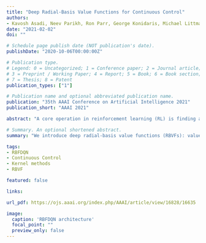 ```yaml
---
title: "Deep Radial-Basis Value Functions for Continuous Control"
authors:
- Kavosh Asadi, Neev Parikh, Ron Parr, George Konidaris, Michael Littman
date: "2021-02-02"
doi: ""

# Schedule page publish date (NOT publication's date).
publishDate: "2020-10-06T00:00:00Z"

# Publication type.
# Legend: 0 = Uncategorized; 1 = Conference paper; 2 = Journal article;
# 3 = Preprint / Working Paper; 4 = Report; 5 = Book; 6 = Book section;
# 7 = Thesis; 8 = Patent
publication_types: ["1"]

# Publication name and optional abbreviated publication name.
publication: "35th AAAI Conference on Artificial Intelligence 2021"
publication_short: "AAAI 2021"

abstract: "A core operation in reinforcement learning (RL) is finding an action that is optimal with respect to a learned value function.  This operation is often challenging when the learned value function takes continuous actions as input. We introduce deep radial-basis value functions (RBVFs): value functions learned using a deep network with a radial-basis function (RBF) output layer. We show that the maximum action-value with respect to a deep RBVF can be easily approximated up to any desired accuracy. Moreover, deep RBVFs can represent any true value function owing to their support for universal function approximation. We show that deep RBVFs facilitate the use of value-function-only algorithms in continuous control, and can serve as the critic in actor-critic algorithms. We extend the standard DQN algorithm to continuous control by endowing the agent with a deep RBVF, and show that it significantly outperforms value-function-only baselines and is competitive with state-of-the-art actor-critic algorithms. Together, these results reinvigorate radial-basis deep RL."

# Summary. An optional shortened abstract.
summary: "We introduce deep radial-basis value functions (RBVFs): value functions learned using a deep network with a radial-basis function (RBF) output layer."

tags:
- RBFDQN
- Continuous Control 
- Kernel methods
- RBVF 

featured: false

links:

url_pdf: https://ojs.aaai.org/index.php/AAAI/article/view/16828/16635

image:
  caption: 'RBFDQN architecture'
  focal_point: ""
  preview_only: false
---
```

